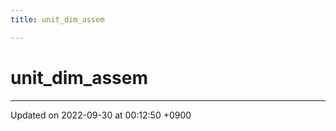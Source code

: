 ```yaml
---
title: unit_dim_assem

---
```


# unit_dim_assem








-------------------------------

Updated on 2022-09-30 at 00:12:50 +0900